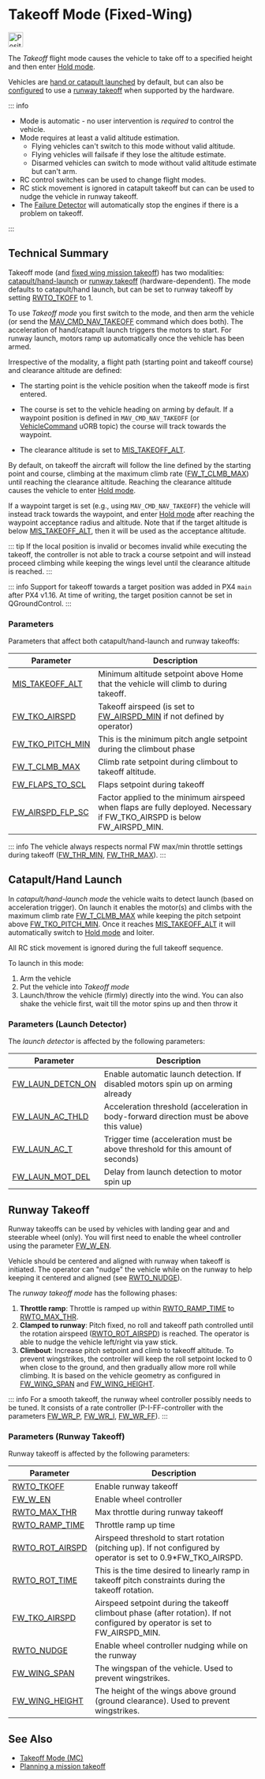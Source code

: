 # Takeoff Mode (Fixed-Wing)

<img src="../../assets/site/position_fixed.svg" title="Position fix required (e.g. GPS)" width="30px" />

The _Takeoff_ flight mode causes the vehicle to take off to a specified height and then enter [Hold mode](../flight_modes_fw/takeoff.md).

Vehicles are [hand or catapult launched](#catapult-hand-launch) by default, but can also be [configured](#RWTO_TKOFF) to use a [runway takeoff](#runway-takeoff) when supported by the hardware.

::: info

- Mode is automatic - no user intervention is _required_ to control the vehicle.
- Mode requires at least a valid altitude estimation.
  - Flying vehicles can't switch to this mode without valid altitude.
  - Flying vehicles will failsafe if they lose the altitude estimate.
  - Disarmed vehicles can switch to mode without valid altitude estimate but can't arm.
- RC control switches can be used to change flight modes.
- RC stick movement is ignored in catapult takeoff but can can be used to nudge the vehicle in runway takeoff.
- The [Failure Detector](../config/safety.md#failure-detector) will automatically stop the engines if there is a problem on takeoff.

<!-- https://github.com/PX4/PX4-Autopilot/blob/main/src/modules/commander/ModeUtil/mode_requirements.cpp -->

:::

## Technical Summary

Takeoff mode (and [fixed wing mission takeoff](../flight_modes_fw/mission.md#mission-takeoff)) has two modalities: [catapult/hand-launch](#catapult-hand-launch) or [runway takeoff](#runway-takeoff) (hardware-dependent).
The mode defaults to catapult/hand launch, but can be set to runway takeoff by setting [RWTO_TKOFF](#RWTO_TKOFF) to 1.

To use _Takeoff mode_ you first switch to the mode, and then arm the vehicle (or send the [MAV_CMD_NAV_TAKEOFF](https://mavlink.io/en/messages/common.html#MAV_CMD_NAV_TAKEOFF) command which does both).
The acceleration of hand/catapult launch triggers the motors to start.
For runway launch, motors ramp up automatically once the vehicle has been armed.

Irrespective of the modality, a flight path (starting point and takeoff course) and clearance altitude are defined:

- The starting point is the vehicle position when the takeoff mode is first entered.
- The course is set to the vehicle heading on arming by default.
  If a waypoint position is defined in `MAV_CMD_NAV_TAKEOFF` (or [VehicleCommand](../msg_docs/VehicleCommand.md) uORB topic) the course will track towards the waypoint.

- The clearance altitude is set to [MIS_TAKEOFF_ALT](#MIS_TAKEOFF_ALT).

By default, on takeoff the aircraft will follow the line defined by the starting point and course, climbing at the maximum climb rate ([FW_T_CLMB_MAX](../advanced_config/parameter_reference.md#FW_T_CLMB_MAX)) until reaching the clearance altitude.
Reaching the clearance altitude causes the vehicle to enter [Hold mode](../flight_modes_fw/takeoff.md).

If a waypoint target is set (e.g., using `MAV_CMD_NAV_TAKEOFF`) the vehicle will instead track towards the waypoint, and enter [Hold mode](../flight_modes_fw/takeoff.md) after reaching the waypoint acceptance radius and altitude.
Note that if the target altitude is below [MIS_TAKEOFF_ALT](#MIS_TAKEOFF_ALT), then it will be used as the acceptance altitude.

::: tip
If the local position is invalid or becomes invalid while executing the takeoff, the controller is not able to track a course setpoint and will instead proceed climbing while keeping the wings level until the clearance altitude is reached.
:::

::: info
Support for takeoff towards a target position was added in PX4 `main` after PX4 v1.16.
At time of writing, the target position cannot be set in QGroundControl.
:::

### Parameters

Parameters that affect both catapult/hand-launch and runway takeoffs:

| Parameter                                                                                                   | Description                                                                                                                      |
| ----------------------------------------------------------------------------------------------------------- | -------------------------------------------------------------------------------------------------------------------------------- |
| <a id="MIS_TAKEOFF_ALT"></a>[MIS_TAKEOFF_ALT](../advanced_config/parameter_reference.md#MIS_TAKEOFF_ALT)    | Minimum altitude setpoint above Home that the vehicle will climb to during takeoff.                                              |
| <a id="FW_TKO_AIRSPD"></a>[FW_TKO_AIRSPD](../advanced_config/parameter_reference.md#FW_TKO_AIRSPD)          | Takeoff airspeed (is set to [FW_AIRSPD_MIN](../advanced_config/parameter_reference.md#FW_AIRSPD_MIN) if not defined by operator) |
| <a id="FW_TKO_PITCH_MIN"></a>[FW_TKO_PITCH_MIN](../advanced_config/parameter_reference.md#FW_TKO_PITCH_MIN) | This is the minimum pitch angle setpoint during the climbout phase                                                               |
| <a id="FW_T_CLMB_MAX"></a>[FW_T_CLMB_MAX](../advanced_config/parameter_reference.md#FW_T_CLMB_MAX)          | Climb rate setpoint during climbout to takeoff altitude.                                                                         |
| <a id="FW_FLAPS_TO_SCL"></a>[FW_FLAPS_TO_SCL](../advanced_config/parameter_reference.md#FW_FLAPS_TO_SCL)    | Flaps setpoint during takeoff                                                                                                    |
| <a id="FW_AIRSPD_FLP_SC"></a>[FW_AIRSPD_FLP_SC](../advanced_config/parameter_reference.md#FW_AIRSPD_FLP_SC) | Factor applied to the minimum airspeed when flaps are fully deployed. Necessary if FW_TKO_AIRSPD is below FW_AIRSPD_MIN.         |

::: info
The vehicle always respects normal FW max/min throttle settings during takeoff ([FW_THR_MIN](../advanced_config/parameter_reference.md#FW_THR_MIN), [FW_THR_MAX](../advanced_config/parameter_reference.md#FW_THR_MAX)).
:::

<a id="hand_launch"></a>

## Catapult/Hand Launch

In _catapult/hand-launch mode_ the vehicle waits to detect launch (based on acceleration trigger).
On launch it enables the motor(s) and climbs with the maximum climb rate [FW_T_CLMB_MAX](#FW_T_CLMB_MAX) while keeping the pitch setpoint above [FW_TKO_PITCH_MIN](#FW_TKO_PITCH_MIN).
Once it reaches [MIS_TAKEOFF_ALT](#MIS_TAKEOFF_ALT) it will automatically switch to [Hold mode](../flight_modes_fw/hold.md) and loiter.

All RC stick movement is ignored during the full takeoff sequence.

To launch in this mode:

1. Arm the vehicle
1. Put the vehicle into _Takeoff mode_
1. Launch/throw the vehicle (firmly) directly into the wind.
   You can also shake the vehicle first, wait till the motor spins up and then throw it

### Parameters (Launch Detector)

The _launch detector_ is affected by the following parameters:

| Parameter                                                                                                   | Description                                                                              |
| ----------------------------------------------------------------------------------------------------------- | ---------------------------------------------------------------------------------------- |
| <a id="FW_LAUN_DETCN_ON"></a>[FW_LAUN_DETCN_ON](../advanced_config/parameter_reference.md#FW_LAUN_DETCN_ON) | Enable automatic launch detection. If disabled motors spin up on arming already          |
| <a id="FW_LAUN_AC_THLD"></a>[FW_LAUN_AC_THLD](../advanced_config/parameter_reference.md#FW_LAUN_AC_THLD)    | Acceleration threshold (acceleration in body-forward direction must be above this value) |
| <a id="FW_LAUN_AC_T"></a>[FW_LAUN_AC_T](../advanced_config/parameter_reference.md#FW_LAUN_AC_T)             | Trigger time (acceleration must be above threshold for this amount of seconds)           |
| <a id="FW_LAUN_MOT_DEL"></a>[FW_LAUN_MOT_DEL](../advanced_config/parameter_reference.md#FW_LAUN_MOT_DEL)    | Delay from launch detection to motor spin up                                             |

<a id="runway_launch"></a>

## Runway Takeoff

Runway takeoffs can be used by vehicles with landing gear and and steerable wheel (only).
You will first need to enable the wheel controller using the parameter [FW_W_EN](#FW_W_EN).

Vehicle should be centered and aligned with runway when takeoff is initiated.
The operator can "nudge" the vehicle while on the runway to help keeping it centered and aligned (see [RWTO_NUDGE](../advanced_config/parameter_reference.md#RWTO_NUDGE)).

The _runway takeoff mode_ has the following phases:

1. **Throttle ramp**: Throttle is ramped up within [RWTO_RAMP_TIME](../advanced_config/parameter_reference.md#RWTO_RAMP_TIME) to [RWTO_MAX_THR](../advanced_config/parameter_reference.md#RWTO_MAX_THR).
2. **Clamped to runway**: Pitch fixed, no roll and takeoff path controlled until the rotation airspeed ([RWTO_ROT_AIRSPD](../advanced_config/parameter_reference.md#RWTO_ROT_AIRSPD)) is reached. The operator is able to nudge the vehicle left/right via yaw stick.
3. **Climbout**: Increase pitch setpoint and climb to takeoff altitude. To prevent wingstrikes, the controller will keep the roll setpoint locked to 0 when close to the ground, and then gradually allow more roll while climbing. It is based on the vehicle geometry as configured in [FW_WING_SPAN](#FW_WING_SPAN) and [FW_WING_HEIGHT](#FW_WING_HEIGHT).

::: info
For a smooth takeoff, the runway wheel controller possibly needs to be tuned.
It consists of a rate controller (P-I-FF-controller with the parameters [FW_WR_P](../advanced_config/parameter_reference.md#FW_WR_P), [FW_WR_I](../advanced_config/parameter_reference.md#FW_WR_I), [FW_WR_FF](../advanced_config/parameter_reference.md#FW_WR_FF)).
:::

### Parameters (Runway Takeoff)

Runway takeoff is affected by the following parameters:

| Parameter                                                                                                | Description                                                                                                                  |
| -------------------------------------------------------------------------------------------------------- | ---------------------------------------------------------------------------------------------------------------------------- |
| <a id="RWTO_TKOFF"></a>[RWTO_TKOFF](../advanced_config/parameter_reference.md#RWTO_TKOFF)                | Enable runway takeoff                                                                                                        |
| <a id="FW_W_EN"></a>[FW_W_EN](../advanced_config/parameter_reference.md#FW_W_EN)                         | Enable wheel controller                                                                                                      |
| <a id="RWTO_MAX_THR"></a>[RWTO_MAX_THR](../advanced_config/parameter_reference.md#RWTO_MAX_THR)          | Max throttle during runway takeoff                                                                                           |
| <a id="RWTO_RAMP_TIME"></a>[RWTO_RAMP_TIME](../advanced_config/parameter_reference.md#RWTO_RAMP_TIME)    | Throttle ramp up time                                                                                                        |
| <a id="RWTO_ROT_AIRSPD"></a>[RWTO_ROT_AIRSPD](../advanced_config/parameter_reference.md#RWTO_ROT_AIRSPD) | Airspeed threshold to start rotation (pitching up). If not configured by operator is set to 0.9\*FW_TKO_AIRSPD.              |
| <a id="RWTO_ROT_TIME"></a>[RWTO_ROT_TIME](../advanced_config/parameter_reference.md#RWTO_ROT_TIME)       | This is the time desired to linearly ramp in takeoff pitch constraints during the takeoff rotation.                          |
| <a id="FW_TKO_AIRSPD"></a>[FW_TKO_AIRSPD](../advanced_config/parameter_reference.md#FW_TKO_AIRSPD)       | Airspeed setpoint during the takeoff climbout phase (after rotation). If not configured by operator is set to FW_AIRSPD_MIN. |
| <a id="RWTO_NUDGE"></a>[RWTO_NUDGE](../advanced_config/parameter_reference.md#RWTO_NUDGE)                | Enable wheel controller nudging while on the runway                                                                          |
| <a id="FW_WING_SPAN"></a>[FW_WING_SPAN](../advanced_config/parameter_reference.md#FW_WING_SPAN)          | The wingspan of the vehicle. Used to prevent wingstrikes.                                                                    |
| <a id="FW_WING_HEIGHT"></a>[FW_WING_HEIGHT](../advanced_config/parameter_reference.md#FW_WING_HEIGHT)    | The height of the wings above ground (ground clearance). Used to prevent wingstrikes.                                        |

## See Also

- [Takeoff Mode (MC)](../flight_modes_mc/takeoff.md)
- [Planning a mission takeoff](../flight_modes_fw/mission.md#mission-takeoff)

<!-- this maps to AUTO_TAKEOFF in dev -->
